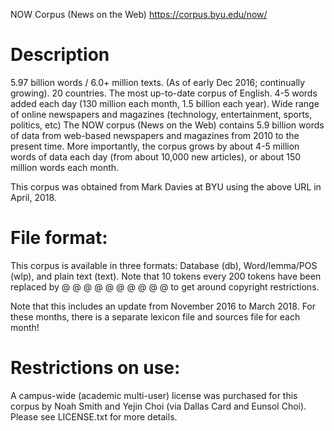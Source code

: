 NOW Corpus (News on the Web)
https://corpus.byu.edu/now/

Description
===========

5.97 billion words / 6.0+ million texts. (As of early Dec 2016; continually growing). 20 countries.
The most up-to-date corpus of English. 4-5 words added each day (130 million each month, 1.5 billion each year). Wide range of online newspapers and magazines (technology, entertainment, sports, politics, etc)
The NOW corpus (News on the Web) contains 5.9 billion words of data from web-based newspapers and magazines from 2010 to the present time. More importantly, the corpus grows by about 4-5 million words of data each day (from about 10,000 new articles), or about 150 million words each month.

This corpus was obtained from Mark Davies at BYU using the above URL in April, 2018.

File format:
============

This corpus is available in three formats: Database (db), Word/lemma/POS (wlp), and plain text (text).
Note that 10 tokens every 200 tokens have been replaced by @ @ @ @ @ @ @ @ @ @ to get around copyright restrictions.

Note that this includes an update from November 2016 to March 2018. For these months, there is a separate lexicon file and sources file for each month!

Restrictions on use:
====================

A campus-wide (academic multi-user) license was purchased for this corpus by Noah Smith and Yejin Choi (via Dallas Card and Eunsol Choi). Please see LICENSE.txt for more details.


